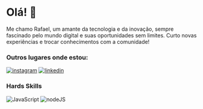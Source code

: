 # Olá! 👻

Me chamo Rafael, um amante da tecnologia e da inovação, sempre fascinado pelo mundo digital e suas oportunidades sem limites. 
Curto novas experiências e trocar conhecimentos com a comunidade!

### Outros lugares onde estou:


[![instagram](https://img.shields.io/badge/Instagram-E4405F?style=for-the-badge&logo=instagram&logoColor=white)](https://www.instagram.com/boaraffa/)
[![linkedin](https://img.shields.io/badge/LinkedIn-0077B5?style=for-the-badge&logo=linkedin&logoColor=white)](https://www.linkedin.com/in/rafael-alves-855b5524b)


### Hards Skills
![JavaScript](https://img.shields.io/badge/JavaScript-323330?style=for-the-badge&logo=javascript&logoColor=F7DF1E)
![nodeJS](https://img.shields.io/badge/Node%20js-339933?style=for-the-badge&logo=nodedotjs&logoColor=white)

